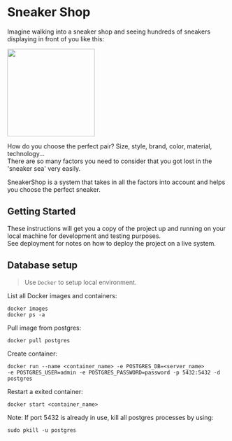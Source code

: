 # Sneaker Shop
Imagine walking into a sneaker shop and seeing hundreds of sneakers displaying in front of you like this:

<img src="https://cdn.vox-cdn.com/thumbor/dF0zZT8QnwLnGj4APGe1wTDU2hI=/0x0:6720x4480/1820x1213/filters:focal(2823x1703:3897x2777):format(webp)/cdn.vox-cdn.com/uploads/chorus_image/image/58617409/PHOTO_CREDIT__Giulia_White__2F_GOAT.0.jpg
" width="200" height="200" />

How do you choose the perfect pair? Size, style, brand, color, material, technology...   
There are so many factors you need to consider that you got lost in the 'sneaker sea' very easily.  
 
SneakerShop is a system that takes in all the factors into account and helps you choose the perfect sneaker.


## Getting Started
These instructions will get you a copy of the project up and running on your local machine for development and testing purposes.  
See deployment for notes on how to deploy the project on a live system.

## Database setup

>Use `Docker` to setup local environment.
>
List all Docker images and containers:

    docker images
    docker ps -a

Pull image from postgres: 
    
    docker pull postgres
    
Create container: 
    
    docker run --name <container_name> -e POSTGRES_DB=<server_name> 
    -e POSTGRES_USER=admin -e POSTGRES_PASSWORD=password -p 5432:5432 -d postgres
    
Restart a exited container:
    
    docker start <container_name>

Note: If port 5432 is already in use, kill all postgres processes by using:
    
    sudo pkill -u postgres
